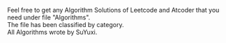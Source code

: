Feel free to get any Algorithm Solutions of Leetcode and Atcoder that you need under file "Algorithms".
</br>
The file has been classified by category.
</br>
All Algorithms wrote by SuYuxi.
